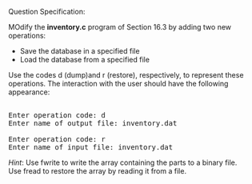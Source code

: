Question Specification:  
  
MOdify the **inventory.c** program of Section 16.3 by adding two new operations:  
  
   * Save the database in a specified file  
   * Load the database from a specified file  
  
Use the codes d (dump)and r (restore), respectively, to represent these  
operations. The interaction with the user should have the following appearance:  
<pre>  
Enter operation code: d  
Enter name of output file: inventory.dat  
  
Enter operation code: r  
Enter name of input file: inventory.dat  
</pre>
*Hint*: Use fwrite to write the array containing the parts to a binary file.  
Use fread to restore the array by reading it from a file.  
